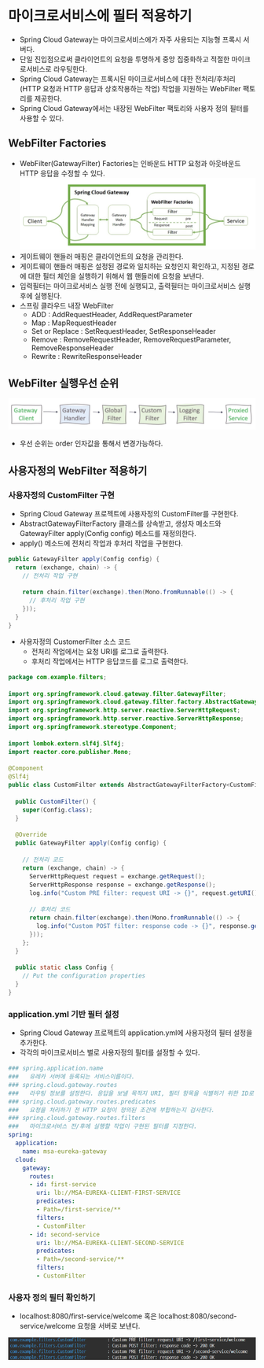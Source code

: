 # 마이크로서비스에 필터 적용하기

- Spring Cloud Gateway는 마이크로서비스에가 자주 사용되는 지능형 프록시 서버다.
- 단일 진입점으로써 클라이언트의 요청을 투명하게 중앙 집중화하고 적절한 마이크로서비스로 라우팅한다.
- Spring Cloud Gateway는 프록시된 마이크로서비스에 대한 전처리/후처리(HTTP 요청과 HTTP 응답과 상호작용하는 작업) 작업을 지원하는 WebFilter 팩토리를 제공한다.
- Spring Cloud Gateway에서는 내장된 WebFilter 팩토리와 사용자 정의 필터를 사용할 수 있다.

## WebFilter Factories

- WebFilter(GatewayFilter) Factories는 인바운드 HTTP 요청과 아웃바운드 HTTP 응답을 수정할 수 있다.
![스프링 클라우드 게이트웨이 웹필터](../images/spring-cloud-gateway-filter-1.png)
- 게이트웨이 핸들러 매핑은 클라이언트의 요청을 관리한다.
- 게이트웨이 핸들러 매핑은 설정된 경로와 일치하는 요청인지 확인하고, 지정된 경로에 대한 필터 체인을 실행하기 위해서 웹 핸들러에 요청을 보낸다.
- 입력필터는 마이크로서비스 실행 전에 실행되고, 출력필터는 마이크로서비스 실행후에 실행된다.
- 스프링 클라우드 내장 WebFilter
  - ADD : AddRequestHeader, AddRequestParameter
  - Map : MapRequestHeader
  - Set or Replace : SetRequestHeader, SetResponseHeader
  - Remove : RemoveRequestHeader, RemoveRequestParameter, RemoveResponseHeader
  - Rewrite : RewriteResponseHeader

## WebFilter 실행우선 순위

![스프링 클라우드 게이트웨이 웹필터 실행 우선 순위](../images/spring-cloud-gateway-filter-2.png)

- 우선 순위는 order 인자값을 통해서 변경가능하다.

## 사용자정의 WebFilter 적용하기

### 사용자정의 CustomFilter 구현

- Spring Cloud Gateway 프로젝트에 사용자정의 CustomFilter를 구현한다.
- AbstractGatewayFilterFactory 클래스를 상속받고, 생성자 메소드와 GatewayFilter apply(Config config) 메소드를 재정의한다.
- apply() 메소드에 전처리 작업과 후처리 작업을 구현한다.

```java
public GatewayFilter apply(Config config) {
  return (exchange, chain) -> {
    // 전처리 작업 구현
    
    return chain.filter(exchange).then(Mono.fromRunnable(() -> {
      // 후처리 작업 구현
    }));
  }
}
```

- 사용자정의 CustomerFilter 소스 코드
  - 전처리 작업에서는 요청 URI를 로그로 출력한다.
  - 후처리 작업에서는 HTTP 응답코드를 로그로 출력한다.

```java
package com.example.filters;

import org.springframework.cloud.gateway.filter.GatewayFilter;
import org.springframework.cloud.gateway.filter.factory.AbstractGatewayFilterFactory;
import org.springframework.http.server.reactive.ServerHttpRequest;
import org.springframework.http.server.reactive.ServerHttpResponse;
import org.springframework.stereotype.Component;

import lombok.extern.slf4j.Slf4j;
import reactor.core.publisher.Mono;

@Component
@Slf4j
public class CustomFilter extends AbstractGatewayFilterFactory<CustomFilter.Config> {

  public CustomFilter() {
    super(Config.class);
  }

  @Override
  public GatewayFilter apply(Config config) {

    // 전처리 코드
    return (exchange, chain) -> {
      ServerHttpRequest request = exchange.getRequest();
      ServerHttpResponse response = exchange.getResponse();
      log.info("Custom PRE filter: request URI -> {}", request.getURI().getPath());

      // 후처리 코드
      return chain.filter(exchange).then(Mono.fromRunnable(() -> {
        log.info("Custom POST filter: response code -> {}", response.getStatusCode());
      }));
    };
  }

  public static class Config {
    // Put the configuration properties
  }
}

```

### application.yml 기반 필터 설정

- Spring Cloud Gateway 프로젝트의 application.yml에 사용자정의 필터 설정을 추가한다.
- 각각의 마이크로서비스 별로 사용자정의 필터를 설정할 수 있다.

```yml
### spring.application.name
###   유레카 서버에 등록되는 서비스이름이다.
### spring.cloud.gateway.routes
###   라우팅 정보를 설정한다. 응답을 보낼 목적지 URI, 필터 항목을 식별하기 위한 ID로  구성된다.
### spring.cloud.gateway.routes.predicates
###   요청을 처리하기 전 HTTP 요청이 정의된 조건에 부합하는지 검사한다.
### spring.cloud.gateway.routes.filters
###   마이크로서비스 전/후에 실행할 작업이 구현된 필터를 지정한다.
spring:
  application:
    name: msa-eureka-gateway
  cloud:
    gateway:
      routes:
      - id: first-service
        uri: lb://MSA-EUREKA-CLIENT-FIRST-SERVICE
        predicates:
        - Path=/first-service/**
        filters:
        - CustomFilter
      - id: second-service
        uri: lb://MSA-EUREKA-CLIENT-SECOND-SERVICE
        predicates:
        - Path=/second-service/**
        filters:
        - CustomFilter
```

### 사용자 정의 필터 확인하기

- localhost:8080/first-service/welcome 혹은 localhost:8080/second-service/welcome 요청을 서버로 보낸다.

![스프링 클라우드 게이트웨이 웹필터 실행확인](../images/spring-cloud-gateway-filter-3.png)
